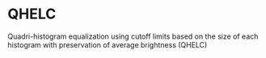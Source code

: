 # QHELC
Quadri-histogram equalization using cutoff limits based on the size of each histogram with preservation of average brightness (QHELC)
